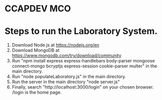 # CCAPDEV MCO

# Steps to run the Laboratory System.

1. Download Node.js at https://nodejs.org/en
2. Download MongoDB at https://www.mongodb.com/try/download/community
3. Run "npm install express express-handlebars body-parser mongoose connect-mongo bcryptjs express-session cookie-parser multer" in the main directory.
4. Run "node populateLaboratory.js" in the main directory.
5. Run the server in the main directory "node server.js"
6. Finally, search "http://localhost:3000/login" on your chosen browser. /login is the home page.
